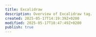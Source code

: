 ```yaml
---
title: Excalidraw
description: Overview of Excalidraw tag.
created: 2025-05-17T14:19:39Z+0200
modified: 2025-05-17T18:47:49Z+0200
publish: true
---
```

